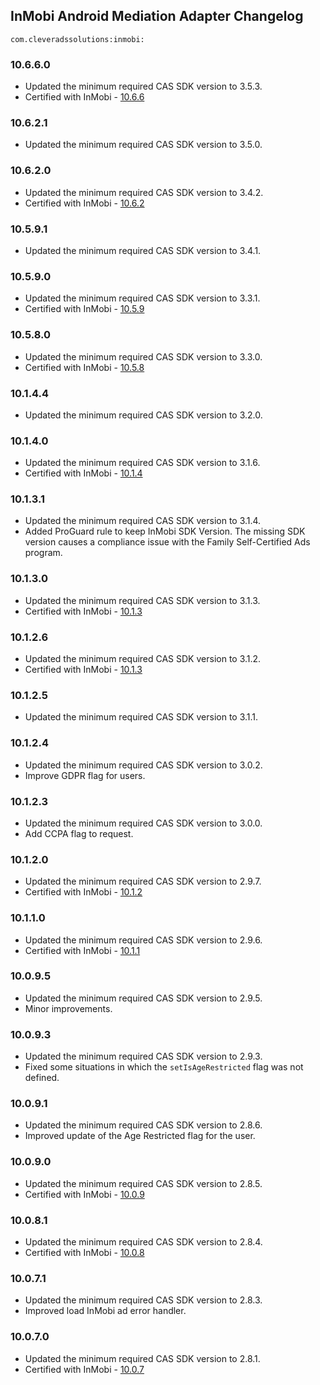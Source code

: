 ## InMobi Android Mediation Adapter Changelog
`com.cleveradssolutions:inmobi:`

### 10.6.6.0
- Updated the minimum required CAS SDK version to 3.5.3.
- Certified with InMobi - [10.6.6](https://github.com/InMobi/sdk-sample-code-android/blob/master/sdk/ChangeLog.md)

### 10.6.2.1
- Updated the minimum required CAS SDK version to 3.5.0.

### 10.6.2.0
- Updated the minimum required CAS SDK version to 3.4.2.
- Certified with InMobi - [10.6.2](https://github.com/InMobi/sdk-sample-code-android/blob/master/sdk/ChangeLog.md)

### 10.5.9.1
- Updated the minimum required CAS SDK version to 3.4.1.

### 10.5.9.0
- Updated the minimum required CAS SDK version to 3.3.1.
- Certified with InMobi - [10.5.9](https://github.com/InMobi/sdk-sample-code-android/blob/master/sdk/ChangeLog.md)

### 10.5.8.0
- Updated the minimum required CAS SDK version to 3.3.0.
- Certified with InMobi - [10.5.8](https://github.com/InMobi/sdk-sample-code-android/blob/master/sdk/ChangeLog.md)

### 10.1.4.4
- Updated the minimum required CAS SDK version to 3.2.0.

### 10.1.4.0
- Updated the minimum required CAS SDK version to 3.1.6.
- Certified with InMobi - [10.1.4](https://github.com/InMobi/sdk-sample-code-android/blob/master/sdk/ChangeLog.md)

### 10.1.3.1
- Updated the minimum required CAS SDK version to 3.1.4.
- Added ProGuard rule to keep InMobi SDK Version. The missing SDK version causes a compliance issue with the Family Self-Certified Ads program.

### 10.1.3.0
- Updated the minimum required CAS SDK version to 3.1.3.
- Certified with InMobi - [10.1.3](https://github.com/InMobi/sdk-sample-code-android/blob/master/sdk/ChangeLog.md)

### 10.1.2.6
- Updated the minimum required CAS SDK version to 3.1.2.
- Certified with InMobi - [10.1.3](https://github.com/InMobi/sdk-sample-code-android/blob/master/sdk/ChangeLog.md)

### 10.1.2.5
- Updated the minimum required CAS SDK version to 3.1.1.

### 10.1.2.4
- Updated the minimum required CAS SDK version to 3.0.2.
- Improve GDPR flag for users.

### 10.1.2.3
- Updated the minimum required CAS SDK version to 3.0.0.
- Add CCPA flag to request.

### 10.1.2.0
- Updated the minimum required CAS SDK version to 2.9.7.
- Certified with InMobi - [10.1.2](https://github.com/InMobi/sdk-sample-code-android/blob/master/sdk/ChangeLog.md)

### 10.1.1.0
- Updated the minimum required CAS SDK version to 2.9.6.
- Certified with InMobi - [10.1.1](https://github.com/InMobi/sdk-sample-code-android/blob/master/sdk/ChangeLog.md)

### 10.0.9.5
- Updated the minimum required CAS SDK version to 2.9.5.
- Minor improvements.

### 10.0.9.3
- Updated the minimum required CAS SDK version to 2.9.3.
- Fixed some situations in which the `setIsAgeRestricted` flag was not defined.

### 10.0.9.1
- Updated the minimum required CAS SDK version to 2.8.6.
- Improved update of the Age Restricted flag for the user.

### 10.0.9.0
- Updated the minimum required CAS SDK version to 2.8.5.
- Certified with InMobi - [10.0.9](https://github.com/InMobi/sdk-sample-code-android/blob/master/sdk/ChangeLog.md)

### 10.0.8.1
- Updated the minimum required CAS SDK version to 2.8.4.
- Certified with InMobi - [10.0.8](https://github.com/InMobi/sdk-sample-code-android/blob/master/sdk/ChangeLog.md)

### 10.0.7.1
- Updated the minimum required CAS SDK version to 2.8.3.
- Improved load InMobi ad error handler.

### 10.0.7.0
- Updated the minimum required CAS SDK version to 2.8.1.
- Certified with InMobi - [10.0.7](https://support.inmobi.com/monetize/sdk-documentation/android-guidelines/android-changelogs)